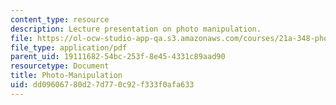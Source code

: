 ```yaml
---
content_type: resource
description: Lecture presentation on photo manipulation.
file: https://ol-ocw-studio-app-qa.s3.amazonaws.com/courses/21a-348-photography-and-truth-spring-2008/dd09606780d27d770c92f333f0afa633_MIT21A_348S08_manipulation.pdf
file_type: application/pdf
parent_uid: 19111682-54bc-253f-8e45-4331c89aad90
resourcetype: Document
title: Photo-Manipulation
uid: dd096067-80d2-7d77-0c92-f333f0afa633
---
```


